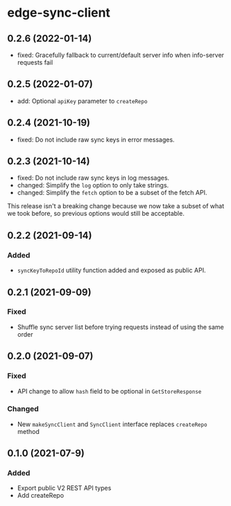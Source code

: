 # edge-sync-client

## 0.2.6 (2022-01-14)

- fixed: Gracefully fallback to current/default server info when info-server requests fail

## 0.2.5 (2022-01-07)

- add: Optional `apiKey` parameter to `createRepo`

## 0.2.4 (2021-10-19)

- fixed: Do not include raw sync keys in error messages.

## 0.2.3 (2021-10-14)

- fixed: Do not include raw sync keys in log messages.
- changed: Simplify the `log` option to only take strings.
- changed: Simplify the `fetch` option to be a subset of the fetch API.

This release isn't a breaking change because we now take a subset of what we took before, so previous options would still be acceptable.

## 0.2.2 (2021-09-14)

### Added
- `syncKeyToRepoId` utility function added and exposed as public API.

## 0.2.1 (2021-09-09)

### Fixed
- Shuffle sync server list before trying requests instead of using the same order

## 0.2.0 (2021-09-07)

### Fixed
- API change to allow `hash` field to be optional in `GetStoreResponse`

### Changed
- New `makeSyncClient` and `SyncClient` interface replaces `createRepo` method

## 0.1.0 (2021-07-9)

### Added
- Export public V2 REST API types
- Add createRepo
